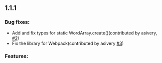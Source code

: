 ## 1.1.1

### Bug fixes:

* Add and fix types for static WordArray.create()(contributed by asivery, [#2](https://github.com/originjs/crypto-js-wasm/pull/2))
* Fix the library for Webpack(contributed by asivery [#3](https://github.com/originjs/crypto-js-wasm/pull/3))

### Features:

